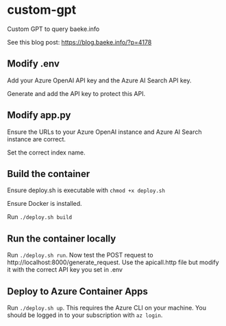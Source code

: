 # custom-gpt

Custom GPT to query baeke.info

See this blog post: https://blog.baeke.info/?p=4178

## Modify .env

Add your Azure OpenAI API key and the Azure AI Search API key.

Generate and add the API key to protect this API.

## Modify app.py

Ensure the URLs to your Azure OpenAI instance and Azure AI Search instance are correct.

Set the correct index name.

## Build the container

Ensure deploy.sh is executable with `chmod +x deploy.sh`

Ensure Docker is installed.

Run `./deploy.sh build`

## Run the container locally

Run `./deploy.sh run`. Now test the POST request to http://localhost:8000/generate_request. Use the apicall.http file but modify it with the correct API key you set in .env

## Deploy to Azure Container Apps

Run  `./deploy.sh up`. This requires the Azure CLI on your machine. You should be logged in to your subscription with `az login`.